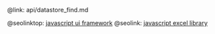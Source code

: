 @link: api/datastore_find.md

@seolinktop: [javascript ui framework](https://webix.com)
@seolink: [javascript excel library](https://webix.com/widget/excel_viewer/)